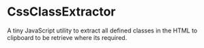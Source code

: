 # CssClassExtractor
A tiny JavaScript utility to extract all defined classes in the HTML to clipboard to be retrieve where its required.
